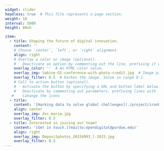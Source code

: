 ```yaml
---
widget: slider
headless: true  # This file represents a page section.
weight: 10
interval: 5000
height: 80vh

item:
  - title: Shaping the future of digital innovation.
    content: ''
    # Choose `center`, `left`, or `right` alignment.
    align: right
    # Overlay a color or image (optional).
    #   Deactivate an option by commenting out the line, prefixing it with `#`.
    overlay_color: ''  # An HTML color value.
    overlay_img: Sabine-OI-conference-with-photo-credit.jpg  # Image path relative to your `static/media/` folder
    overlay_filter: 0.5  # Darken the image. Value in range 0-1.
    # Call to action button (optional).
    #   Activate the button by specifying a URL and button label below.
    #   Deactivate by commenting out parameters, prefixing lines with `#`.
   #    Cahange the icons
  - title: 
    content: '[Hacking data to solve global challenges](./project/ironhack)'
    align: center
    overlay_img: dsc_maria.jpg
    overlay_filter: 0.5
  - title: Interested in joining our team?
    content: '[Get in touch.](mailto:opendigital@purdue.edu)'
    align: right
    overlay_img: Depositphotos_20334993_l-2015.jpg
    overlay_filter: 0.5
---
```


